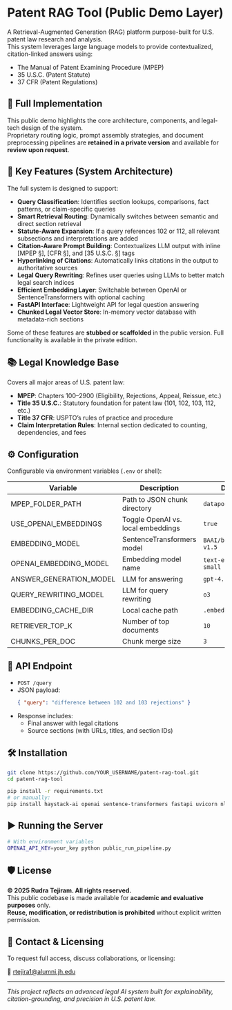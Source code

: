 # Patent RAG Tool (Public Demo Layer)

A Retrieval-Augmented Generation (RAG) platform purpose-built for U.S. patent law research and analysis.  
This system leverages large language models to provide contextualized, citation-linked answers using:

- The Manual of Patent Examining Procedure (MPEP)
- 35 U.S.C. (Patent Statute)
- 37 CFR (Patent Regulations)

## 🔐 Full Implementation

This public demo highlights the core architecture, components, and legal-tech design of the system.  
Proprietary routing logic, prompt assembly strategies, and document preprocessing pipelines are **retained in a private version** and available for **review upon request**.

## 🚀 Key Features (System Architecture)

The full system is designed to support:

- **Query Classification**: Identifies section lookups, comparisons, fact patterns, or claim-specific queries
- **Smart Retrieval Routing**: Dynamically switches between semantic and direct section retrieval
- **Statute-Aware Expansion**: If a query references 102 or 112, all relevant subsections and interpretations are added
- **Citation-Aware Prompt Building**: Contextualizes LLM output with inline [MPEP §], [CFR §], and [35 U.S.C. §] tags
- **Hyperlinking of Citations**: Automatically links citations in the output to authoritative sources
- **Legal Query Rewriting**: Refines user queries using LLMs to better match legal search indices
- **Efficient Embedding Layer**: Switchable between OpenAI or SentenceTransformers with optional caching
- **FastAPI Interface**: Lightweight API for legal question answering
- **Chunked Legal Vector Store**: In-memory vector database with metadata-rich sections

Some of these features are **stubbed or scaffolded** in the public version. Full functionality is available in the private edition.

## 📚 Legal Knowledge Base

Covers all major areas of U.S. patent law:

- **MPEP**: Chapters 100–2900 (Eligibility, Rejections, Appeal, Reissue, etc.)
- **Title 35 U.S.C.**: Statutory foundation for patent law (101, 102, 103, 112, etc.)
- **Title 37 CFR**: USPTO’s rules of practice and procedure
- **Claim Interpretation Rules**: Internal section dedicated to counting, dependencies, and fees

## ⚙️ Configuration

Configurable via environment variables (`.env` or shell):

| Variable | Description | Default |
|----------|-------------|---------|
| MPEP_FOLDER_PATH | Path to JSON chunk directory | `datapool/` |
| USE_OPENAI_EMBEDDINGS | Toggle OpenAI vs. local embeddings | `true` |
| EMBEDDING_MODEL | SentenceTransformers model | `BAAI/bge-base-en-v1.5` |
| OPENAI_EMBEDDING_MODEL | Embedding model name | `text-embedding-3-small` |
| ANSWER_GENERATION_MODEL | LLM for answering | `gpt-4.1` |
| QUERY_REWRITING_MODEL | LLM for query rewriting | `o3` |
| EMBEDDING_CACHE_DIR | Local cache path | `.embedding_cache/` |
| RETRIEVER_TOP_K | Number of top documents | `10` |
| CHUNKS_PER_DOC | Chunk merge size | `3` |

## 🧪 API Endpoint

- `POST /query`
- JSON payload:  
  ```json
  { "query": "difference between 102 and 103 rejections" }
  ```
- Response includes:  
  - Final answer with legal citations  
  - Source sections (with URLs, titles, and section IDs)

## 🛠️ Installation

```bash
git clone https://github.com/YOUR_USERNAME/patent-rag-tool.git
cd patent-rag-tool

pip install -r requirements.txt
# or manually:
pip install haystack-ai openai sentence-transformers fastapi uvicorn nltk bs4
```

## ▶️ Running the Server

```bash
# With environment variables
OPENAI_API_KEY=your_key python public_run_pipeline.py
```

## 🛡 License

**© 2025 Rudra Tejiram. All rights reserved.**  
This public codebase is made available for **academic and evaluative purposes** only.  
**Reuse, modification, or redistribution is prohibited** without explicit written permission.

## 🤝 Contact & Licensing

To request full access, discuss collaborations, or licensing:

📧 rtejira1@alumni.jh.edu

---

*This project reflects an advanced legal AI system built for explainability, citation-grounding, and precision in U.S. patent law.*
